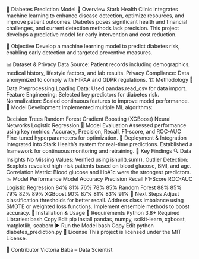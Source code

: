 🏥 Diabetes Prediction Model
📌 Overview
Stark Health Clinic integrates machine learning to enhance disease detection, optimize resources, and improve patient outcomes. Diabetes poses significant health and financial challenges, and current detection methods lack precision. This project develops a predictive model for early intervention and cost reduction.

🎯 Objective
Develop a machine learning model to predict diabetes risk, enabling early detection and targeted preventive measures.

📊 Dataset & Privacy
Data Source: Patient records including demographics, medical history, lifestyle factors, and lab results.
Privacy Compliance: Data anonymized to comply with HIPAA and GDPR regulations.
🏗️ Methodology
🔹 Data Preprocessing
Loading Data: Used pandas.read_csv for data import.
Feature Engineering: Selected key predictors for diabetes risk.
Normalization: Scaled continuous features to improve model performance.
🔹 Model Development
Implemented multiple ML algorithms:

Decision Trees
Random Forest
Gradient Boosting (XGBoost)
Neural Networks
Logistic Regression
🔹 Model Evaluation
Assessed performance using key metrics:
Accuracy, Precision, Recall, F1-score, and ROC-AUC
Fine-tuned hyperparameters for optimization.
🔹 Deployment & Integration
Integrated into Stark Health’s system for real-time predictions.
Established a framework for continuous monitoring and retraining.
📌 Key Findings
🔍 Data Insights
No Missing Values: Verified using isnull().sum().
Outlier Detection: Boxplots revealed high-risk patients based on blood glucose, BMI, and age.
Correlation Matrix: Blood glucose and HbA1c were the strongest predictors.
📉 Model Performance
Model	Accuracy	Precision	Recall	F1-Score	ROC-AUC
Logistic Regression	84%	81%	76%	78%	85%
Random Forest	88%	85%	79%	82%	89%
XGBoost	90%	87%	81%	83%	91%
📌 Next Steps
Adjust classification thresholds for better recall.
Address class imbalance using SMOTE or weighted loss functions.
Implement ensemble methods to boost accuracy.
🚀 Installation & Usage
🔧 Requirements
Python 3.8+
Required Libraries:
bash
Copy
Edit
pip install pandas, numpy, scikit-learn, xgboost, matplotlib, seaborn
▶️ Run the Model
bash
Copy
Edit
python diabetes_prediction.py
📜 License
This project is licensed under the MIT License.

👤 Contributor
Victoria Baba – Data Scientist

